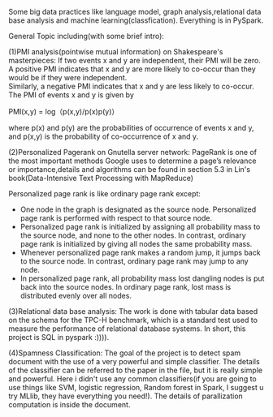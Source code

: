 Some big data practices like language model, graph analysis,relational data base analysis and machine learning(classfication). Everything is in PySpark.

General Topic including(with some brief intro):

(1)PMI analysis(pointwise mutual information) on Shakespeare's masterpieces: If two events x and y are independent, their PMI will be zero. A positive PMI indicates that x and y are more likely to co-occur than they would be if they were independent.   
Similarly, a negative PMI indicates that x and y are less likely to co-occur.   The PMI of events x and y is given by

PMI(x,y) = log（p(x,y)/p(x)p(y)）

where p(x) and p(y) are the probabilities of occurrence of events x and y, and p(x,y) is the probability of co-occurrence of x and y.


(2)Personalized Pagerank on  Gnutella server network: PageRank is one of the most important methods Google uses to determine a page’s relevance or importance,details and algorithms can be found in section 5.3 in Lin's book(Data-Intensive Text Processing
with MapReduce)

Personalized page rank is like ordinary page rank except:
- One node in the graph is designated as the source node.   Personalized page rank is performed with respect to that source node.
- Personalized page rank is initialized by assigning all probability mass to the source node, and none to the other nodes.   In contrast, ordinary page rank is initialized by giving all nodes the same probability mass.
- Whenever personalized page rank makes a random jump, it jumps back to the source node.   In contrast, ordinary page rank may jump to any node.
- In personalized page rank, all probability mass lost dangling nodes is put back into the source nodes.  In ordinary page rank, lost mass is distributed evenly over all nodes.

(3)Relational data base analysis: 
 The work is done with tabular data based on the schema for the TPC-H benchmark, which is a standard test used to measure the performance of relational database systems. 
 In short, this project is SQL in pyspark :)))).
 
(4)Spamness Classification:
The goal of the project is to detect spam document with the use of a very powerful and simple classifier. The details of the classifier can be referred to the paper in the file, but 
it is really simple and powerful. Here i didn't use any common classifiers(if you are going to use things like SVM, logistic regression, Random forest in Spark, I suggest u try MLlib, they have everything you need!). The details of parallization computation is inside the document.





